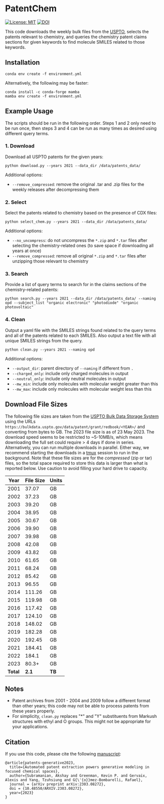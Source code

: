 # PatentChem
[//]: # (Badges)
[![License: MIT](https://img.shields.io/badge/License-MIT-yellow.svg)](https://opensource.org/licenses/MIT)
[![DOI](https://zenodo.org/badge/612404368.svg)](https://zenodo.org/badge/latestdoi/612404368)


This code downloads the weekly bulk files from the [USPTO](https://developer.uspto.gov/product/patent-grant-dataxml), selects the patents relevant to chemistry, and queries the chemistry patent claims sections for given keywords to find molecule SMILES related to those keywords.

## Installation
```
conda env create -f environment.yml
```
Alternatively, the following may be faster:
```
conda install -c conda-forge mamba
mamba env create -f environment.yml
```

## Example Usage
The scripts should be run in the following order. Steps 1 and 2 only need to be run once, then steps 3 and 4 can be run as many times as desired using different query terms.


### 1. Download
Download all USPTO patents for the given years: 

`python download.py --years 2021 --data_dir /data/patents_data/`

Additional options:
* `--remove_compressed`: remove the original .tar and .zip files for the weekly releases after decompressing them

### 2. Select
Select the patents related to chemistry based on the presence of CDX files:

`python select_chem.py --years 2021 --data_dir /data/patents_data/`

Additional options:
* `--no_uncompress`: do not uncompress the `*.zip` and `*.tar` files after selecting the chemistry-related ones (to save space if downloading all years at once)
* `--remove_compressed`: remove all original `*.zip` and `*.tar` files after unzipping those relevant to chemistry

### 3. Search
Provide a list of query terms to search for in the claims sections of the chemistry-related patents:

`python search.py --years 2021 --data_dir /data/patents_data/ --naming opd --subject_list "organic electronic" "photodiode" "organic photovoltaic"`

### 4. Clean
Output a yaml file with the SMILES strings found related to the query terms and all of the patents related to each SMILES. Also output a text file with all unique SMILES strings from the query.

`python clean.py --years 2021 --naming opd`

Additional options:
* `--output_dir`: parent directory of `--naming` if different from `.`
* `--charged_only`: include only charged molecules in output
* `--neutral_only`: include only neutral molecules in output
* `--mw_min`: include only molecules with molecular weight greater than this
* `--mw_max`: include only molecules with molecular weight less than this

## Download File Sizes

The following file sizes are taken from the [USPTO Bulk Data Storage System](https://bulkdata.uspto.gov) using the URLs `https://bulkdata.uspto.gov/data/patent/grant/redbook/<YEAR>/` and converting from bytes to GB. The 2023 file size is as of 23 May 2023. The download speed seems to be restricted to ~5-10MB/s, which means downloading the full set could require > 4 days if done in series. Alternatively, you can run multiple downloads in parallel. Either way, we recommend starting the downloads in a [tmux](https://github.com/tmux/tmux/wiki) session to run in the background. Note that these file sizes are for the *compressed* (zip or tar) files, so the total space required to store this data is larger than what is reported below. Use caution to avoid filling your hard drive to capacity.

| **Year**  | **File Size** | **Units** |
|-------|-----------|-------|
| 2001  | 37.07     | GB    |
| 2002  | 37.23     | GB    |
| 2003  | 39.20     | GB    |
| 2004  | 38.95     | GB    |
| 2005  | 30.67     | GB    |
| 2006  | 39.90     | GB    |
| 2007  | 39.98     | GB    |
| 2008  | 42.08     | GB    |
| 2009  | 43.82     | GB    |
| 2010  | 61.65     | GB    |
| 2011  | 68.24     | GB    |
| 2012  | 85.42     | GB    |
| 2013  | 96.55     | GB    |
| 2014  | 111.26    | GB    |
| 2015  | 119.98    | GB    |
| 2016  | 117.42    | GB    |
| 2017  | 124.10    | GB    |
| 2018  | 148.02    | GB    |
| 2019  | 182.28    | GB    |
| 2020  | 192.45    | GB    |
| 2021  | 184.41    | GB    |
| 2022  | 184.1     | GB    |
| 2023  | 80.3+     | GB    |
| **Total** | **2.1**      | **TB**    |

## Notes
* Patent archives from 2001 - 2004 and 2009 follow a different format than other years; this code may not be able to process patents from these years properly.
* For simplicity, `clean.py` replaces "*" and "Y" substituents from Markush structures with ethyl and O groups. This might not be appropriate for your applications.

## Citation
If you use this code, please cite the following [manuscript](https://arxiv.org/abs/2303.08272):
```
@article{patents-generative2023,
  title={Automated patent extraction powers generative modeling in focused chemical spaces},
  author={Subramanian, Akshay and Greenman, Kevin P. and Gervaix, Alexis and Yang, Tzuhsiung and G{\'{o}}mez-Bombarelli, Rafael},
  journal = {arXiv preprint arXiv:2303.08272},
  doi = {10.48550/ARXIV.2303.08272},
  year={2023}
}
```
